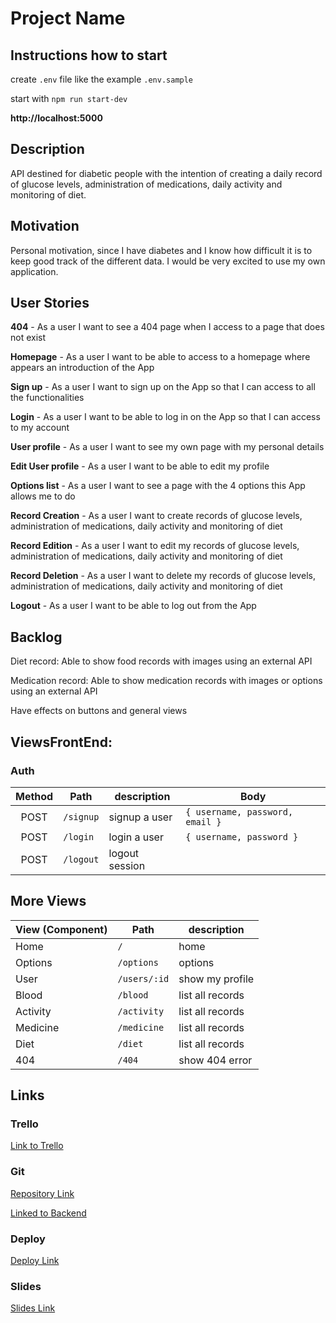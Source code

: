 # Project Name

## Instructions how to start

create `.env` file like the example `.env.sample`

start with `npm run start-dev`

**http://localhost:5000**

## Description

API destined for diabetic people with the intention of creating a daily record of glucose levels, administration of medications, daily activity and monitoring of diet.

## Motivation

Personal motivation, since I have diabetes and I know how difficult it is to keep good track of the different data. I would be very excited to use my own application.

## User Stories

**404** - As a user I want to see a 404 page when I access to a page that does not exist

**Homepage** - As a user I want to be able to access to a homepage where appears an introduction of the App 

**Sign up** - As a user I want to sign up on the App so that I can access to all the functionalities

**Login** - As a user I want to be able to log in on the App so that I can access to my account

**User profile** - As a user I want to see my own page with my personal details

**Edit User profile** - As a user I want to be able to edit my profile

**Options list** - As a user I want to see a page with the 4 options this App allows me to do

**Record Creation** - As a user I want to create records of glucose levels, administration of medications, daily activity and monitoring of diet

**Record Edition** - As a user I want to edit my records of glucose levels, administration of medications, daily activity and monitoring of diet

**Record Deletion** - As a user I want to delete my records of glucose levels, administration of medications, daily activity and monitoring of diet

**Logout** - As a user I want to be able to log out from the App


## Backlog

Diet record: Able to show food records with images using an external API

Medication record: Able to show medication records with images or options using an external API

Have effects on buttons and general views


## ViewsFrontEnd:

### Auth

| Method | Path      | description    | Body                            |
| :----: | --------- | -------------- | ------------------------------- |
|  POST  | `/signup` | signup a user  | `{ username, password, email }` |
|  POST  | `/login`  | login a user   | `{ username, password }`        |
|  POST   | `/logout` | logout session |                                 |

## More Views

| View (Component) | Path                  | description             |
| :--------------- | --------------------- | --------------------    |
| Home             | `/`                   | home                    |
| Options          | `/options`            | options                 |
| User             | `/users/:id`          | show my profile         |
| Blood            | `/blood`              | list all records        |
| Activity         | `/activity`           | list all records        |
| Medicine         | `/medicine`           | list all records        |
| Diet             | `/diet`               | list all records        |
| 404              | `/404`                | show 404 error          |
 

## Links

### Trello

[Link to Trello](https://trello.com/b/WxBh6cxW)

### Git

[Repository Link](https://github.com/elucserr/for-sweet-people-frontend)

[Linked to Backend](https://github.com/elucserr/for-sweet-people-backend)

### Deploy

[Deploy Link](https://forsweetpeople.netlify.app/)

### Slides

[Slides Link](https://slides.com/elenalucas/forsweetpeople/fullscreen)
